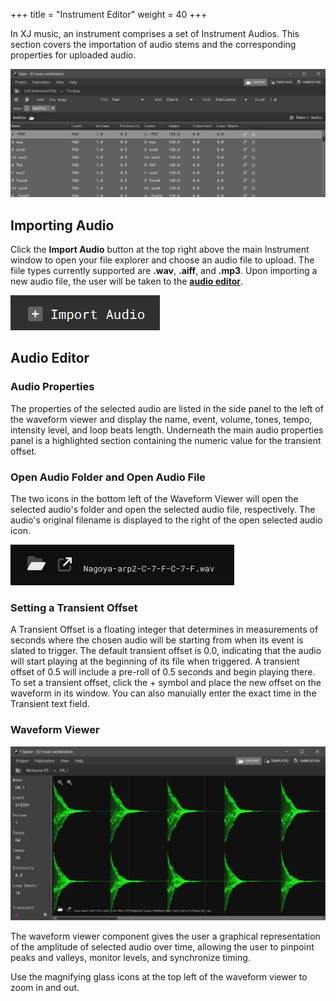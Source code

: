 +++
title = "Instrument Editor"
weight = 40
+++

In XJ music, an instrument comprises a set of Instrument Audios. This section covers the importation of audio stems and the corresponding properties for uploaded audio.

![Instrument Editor](instrument-editor.png)


## Importing Audio

Click the **Import Audio** button at the top right above the main Instrument window to open your file explorer and choose an audio file to upload. The fiile types currently supported are **.wav**, **.aiff**, and **.mp3**. Upon importing a new audio file, the user will be taken to the [**audio editor**](/getting-started/instrument-editor/#audio-editor).

![Importing Audio](import-audio.png)


## Audio Editor

### Audio Properties

The properties of the selected audio are listed in the side panel to the left of the waveform viewer and display the name, event, volume, tones, tempo, intensity level, and loop beats length. Underneath the main audio properties panel is a highlighted section containing the numeric value for the transient offset.

### Open Audio Folder and Open Audio File

The two icons in the bottom left of the Waveform Viewer will open the selected audio's folder and open the selected audio file, respectively. The audio's original filename is displayed to the right of the open selected audio icon.

![Audio File Buttons](audio-file-buttons.png)

### Setting a Transient Offset

A Transient Offset is a floating integer that determines in measurements of seconds where the chosen audio will be starting from when its event is slated to trigger. The default transient offset is 0.0, indicating that the audio will start playing at the beginning of its file when triggered. A transient offset of 0.5 will include a pre-roll of 0.5 seconds and begin playing there. To set a transient offset, click the + symbol and place the new offset on the waveform in its window. You can also manuially enter the exact time in the Transient text field.

### Waveform Viewer

![Waveform Viewer](waveform-viewer.png)

The waveform viewer component gives the user a graphical representation of the amplitude of selected audio over time, allowing the user to pinpoint peaks and valleys, monitor levels, and synchronize timing.

Use the magnifying glass icons at the top left of the waveform viewer to zoom in and out.


